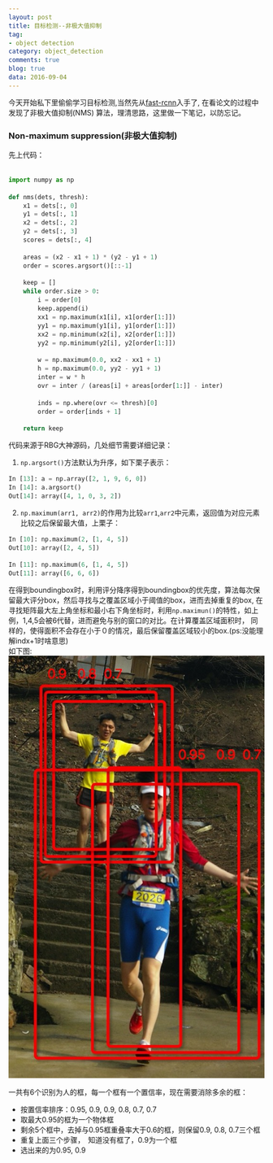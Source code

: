 ```yaml
---
layout: post
title: 目标检测--非极大值抑制
tag:
- object detection
category: object_detection
comments: true
blog: true
data: 2016-09-04
---
```


今天开始私下里偷偷学习目标检测,当然先从[fast-rcnn](https://github.com/rbgirshick/fast-rcnn)入手了, 在看论文的过程中发现了非极大值抑制(NMS)
算法，理清思路，这里做一下笔记，以防忘记。

### Non-maximum suppression(非极大值抑制)

先上代码：  

```python

import numpy as np

def nms(dets, thresh):
    x1 = dets[:, 0]
    y1 = dets[:, 1]
    x2 = dets[:, 2]
    y2 = dets[:, 3]
    scores = dets[:, 4]

    areas = (x2 - x1 + 1) * (y2 - y1 + 1)
    order = scores.argsort()[::-1]

    keep = []
    while order.size > 0:
        i = order[0]
        keep.append(i)
        xx1 = np.maximum(x1[i], x1[order[1:]])
        yy1 = np.maximum(y1[i], y1[order[1:]])
        xx2 = np.minimum(x2[i], x2[order[1:]])
        yy2 = np.minimum(y2[i], y2[order[1:]])

        w = np.maximum(0.0, xx2 - xx1 + 1)
        h = np.maximum(0.0, yy2 - yy1 + 1)
        inter = w * h
        ovr = inter / (areas[i] + areas[order[1:]] - inter)

        inds = np.where(ovr <= thresh)[0]
        order = order[inds + 1]

    return keep

```
代码来源于RBG大神源码，几处细节需要详细记录：

1. `np.argsort()`方法默认为升序，如下栗子表示：　　


```python
In [13]: a = np.array([2, 1, 9, 6, 0])
In [14]: a.argsort()
Out[14]: array([4, 1, 0, 3, 2])
```  
2. `np.maximum(arr1, arr2)`的作用为比较`arr1`,`arr2`中元素，返回值为对应元素比较之后保留最大值，上栗子：　　


```python
In [10]: np.maximum(2, [1, 4, 5])
Out[10]: array([2, 4, 5])

In [11]: np.maximum(6, [1, 4, 5])
Out[11]: array([6, 6, 6])
```

在得到boundingbox时，利用评分降序得到boundingbox的优先度，算法每次保留最大评分box，然后寻找与之覆盖区域小于阈值的box，进而去掉重复的box,
在寻找矩阵最大左上角坐标和最小右下角坐标时，利用`np.maximun()`的特性，如上例，1,4,5会被6代替，进而避免与别的窗口的对比。在计算覆盖区域面积时，
同样的，使得面积不会存在小于０的情况，最后保留覆盖区域较小的box.(ps:没能理解indx+1时啥意思)  
如下图:  
![nms](/downloads/object_detection/NMS.png)  



一共有6个识别为人的框，每一个框有一个置信率，现在需要消除多余的框：　　

* 按置信率排序：0.95, 0.9, 0.9, 0.8, 0.7, 0.7
* 取最大0.95的框为一个物体框
* 剩余5个框中，去掉与0.95框重叠率大于0.6的框，则保留0.9, 0.8, 0.7三个框
* 重复上面三个步骤，　知道没有框了，0.9为一个框
* 选出来的为0.95, 0.9
